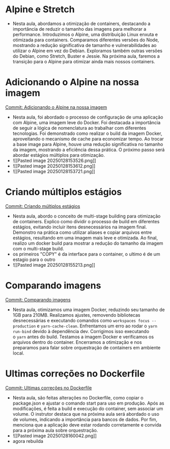 # Alpine e Stretch

- Nesta aula, abordamos a otimização de containers, destacando a importância de reduzir o tamanho das imagens para melhorar a performance. Introduzimos o Alpine, uma distribuição Linux enxuta e otimizada para containers. Comparamos diferentes versões do Node, mostrando a redução significativa de tamanho e vulnerabilidades ao utilizar o Alpine em vez do Debian. Exploramos também outras versões do Debian, como Stretch, Buster e Jessie. Na próxima aula, faremos a transição para o Alpine para otimizar ainda mais nossos containers.

# Adicionando o Alpine na nossa imagem

[Commit: Adicionando o Alpine na nossa imagem](https://github.com/rocketseat-education/devops-docker-containers/commit/f54fb9b11c870f8120dd70c29e420c727ed08201)

- Nesta aula, foi abordado o processo de configuração de uma aplicação com Alpine, uma imagem leve do Docker. Foi destacada a importância de seguir a lógica de nomenclatura ao trabalhar com diferentes tecnologias. Foi demonstrado como realizar o build da imagem Docker, aproveitando o mecanismo de cache para economizar tempo. Ao trocar a base image para Alpine, houve uma redução significativa no tamanho da imagem, mostrando a eficiência dessa prática. O próximo passo será abordar estágios múltiplos para otimização.
- ![[Pasted image 20250128153526.png]]
- ![[Pasted image 20250128153612.png]]
- ![[Pasted image 20250128153721.png]]

# Criando múltiplos estágios

[Commit: Criando múltiplos estágios](https://github.com/rocketseat-education/devops-docker-containers/commit/2e1bf92194fe5e19c10fd7b979303d52b91f2091)

- Nesta aula, abordo o conceito de multi-stage building para otimização de containers. Explico como dividir o processo de build em diferentes estágios, evitando incluir itens desnecessários na imagem final. Demonstro na prática como utilizar aliases e copiar arquivos entre estágios, resultando em uma imagem mais leve e otimizada. Ao final, realizo um docker build para mostrar a redução do tamanho da imagem com o multi-stage build.
-  os primeiros "COPY" é da interface para o container, o ultimo é de um estagio para o outro
- ![[Pasted image 20250128155213.png]]

# Comparando imagens

[Commit: Comparando imagens](https://github.com/rocketseat-education/devops-docker-containers/commit/6e3c5569760019e86b1d605ca59cf37c34e31840)

- Nesta aula, otimizamos uma imagem Docker, reduzindo seu tamanho de 1GB para 210MB. Realizamos ajustes, removendo bibliotecas desnecessárias e executando comandos como `workspaces focus --production` e `yarn-cache-clean`. Enfrentamos um erro ao rodar o `yarn run-bind` devido à dependência dev. Corrigimos isso executando o `yarn` antes do build. Testamos a imagem Docker e verificamos os arquivos dentro do container. Encerramos a otimização e nos preparamos para falar sobre orquestração de containers em ambiente local.

# Ultimas correções no Dockerfile

[Commit: Ultimas correções no Dockerfile](https://github.com/rocketseat-education/devops-docker-containers/commit/da8347aa2e46f5592b498ba42688d18af7fd8bd8)

- Nesta aula, são feitas alterações no Dockerfile, como copiar o package.json e ajustar o comando start para uso em produção. Após as modificações, é feita a build e execução do container, sem associar um volume. O instrutor destaca que na próxima aula será abordado o uso de volumes, indicando a importância para bancos de dados. Por fim, menciona que a aplicação deve estar rodando corretamente e convida para a próxima aula sobre orquestração.
- ![[Pasted image 20250128160042.png]]
- agora rebuilda
